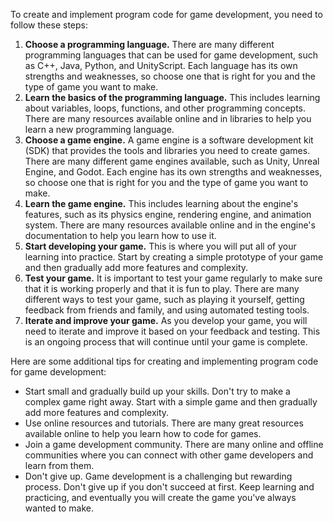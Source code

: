 To create and implement program code for game development, you need to follow these steps:

1. **Choose a programming language.** There are many different programming languages that can be used for game development, such as C++, Java, Python, and UnityScript. Each language has its own strengths and weaknesses, so choose one that is right for you and the type of game you want to make.
2. **Learn the basics of the programming language.** This includes learning about variables, loops, functions, and other programming concepts. There are many resources available online and in libraries to help you learn a new programming language.
3. **Choose a game engine.** A game engine is a software development kit (SDK) that provides the tools and libraries you need to create games. There are many different game engines available, such as Unity, Unreal Engine, and Godot. Each engine has its own strengths and weaknesses, so choose one that is right for you and the type of game you want to make.
4. **Learn the game engine.** This includes learning about the engine's features, such as its physics engine, rendering engine, and animation system. There are many resources available online and in the engine's documentation to help you learn how to use it.
5. **Start developing your game.** This is where you will put all of your learning into practice. Start by creating a simple prototype of your game and then gradually add more features and complexity.
6. **Test your game.** It is important to test your game regularly to make sure that it is working properly and that it is fun to play. There are many different ways to test your game, such as playing it yourself, getting feedback from friends and family, and using automated testing tools.
7. **Iterate and improve your game.** As you develop your game, you will need to iterate and improve it based on your feedback and testing. This is an ongoing process that will continue until your game is complete.

Here are some additional tips for creating and implementing program code for game development:

- Start small and gradually build up your skills. Don't try to make a complex game right away. Start with a simple game and then gradually add more features and complexity.
- Use online resources and tutorials. There are many great resources available online to help you learn how to code for games.
- Join a game development community. There are many online and offline communities where you can connect with other game developers and learn from them.
- Don't give up. Game development is a challenging but rewarding process. Don't give up if you don't succeed at first. Keep learning and practicing, and eventually you will create the game you've always wanted to make.